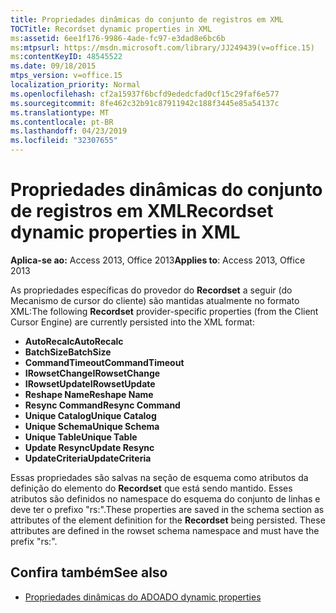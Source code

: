 ```yaml
---
title: Propriedades dinâmicas do conjunto de registros em XML
TOCTitle: Recordset dynamic properties in XML
ms:assetid: 6ee1f176-9986-4ade-fc97-e3dad8e6bc6b
ms:mtpsurl: https://msdn.microsoft.com/library/JJ249439(v=office.15)
ms:contentKeyID: 48545522
ms.date: 09/18/2015
mtps_version: v=office.15
localization_priority: Normal
ms.openlocfilehash: cf2a15937f6bcfd9ededcfad0cf15c29faf6e577
ms.sourcegitcommit: 8fe462c32b91c87911942c188f3445e85a54137c
ms.translationtype: MT
ms.contentlocale: pt-BR
ms.lasthandoff: 04/23/2019
ms.locfileid: "32307655"
---
```

# <a name="recordset-dynamic-properties-in-xml"></a><span data-ttu-id="c5d7e-102">Propriedades dinâmicas do conjunto de registros em XML</span><span class="sxs-lookup"><span data-stu-id="c5d7e-102">Recordset dynamic properties in XML</span></span>

<span data-ttu-id="c5d7e-103">**Aplica-se ao:** Access 2013, Office 2013</span><span class="sxs-lookup"><span data-stu-id="c5d7e-103">**Applies to**: Access 2013, Office 2013</span></span>

<span data-ttu-id="c5d7e-104">As propriedades específicas do provedor do **Recordset** a seguir (do Mecanismo de cursor do cliente) são mantidas atualmente no formato XML:</span><span class="sxs-lookup"><span data-stu-id="c5d7e-104">The following **Recordset** provider-specific properties (from the Client Cursor Engine) are currently persisted into the XML format:</span></span>

- <span data-ttu-id="c5d7e-105">**AutoRecalc**</span><span class="sxs-lookup"><span data-stu-id="c5d7e-105">**AutoRecalc**</span></span>
- <span data-ttu-id="c5d7e-106">**BatchSize**</span><span class="sxs-lookup"><span data-stu-id="c5d7e-106">**BatchSize**</span></span>
- <span data-ttu-id="c5d7e-107">**CommandTimeout**</span><span class="sxs-lookup"><span data-stu-id="c5d7e-107">**CommandTimeout**</span></span>
- <span data-ttu-id="c5d7e-108">**IRowsetChange**</span><span class="sxs-lookup"><span data-stu-id="c5d7e-108">**IRowsetChange**</span></span>
- <span data-ttu-id="c5d7e-109">**IRowsetUpdate**</span><span class="sxs-lookup"><span data-stu-id="c5d7e-109">**IRowsetUpdate**</span></span>
- <span data-ttu-id="c5d7e-110">**Reshape Name**</span><span class="sxs-lookup"><span data-stu-id="c5d7e-110">**Reshape Name**</span></span>
- <span data-ttu-id="c5d7e-111">**Resync Command**</span><span class="sxs-lookup"><span data-stu-id="c5d7e-111">**Resync Command**</span></span>
- <span data-ttu-id="c5d7e-112">**Unique Catalog**</span><span class="sxs-lookup"><span data-stu-id="c5d7e-112">**Unique Catalog**</span></span>
- <span data-ttu-id="c5d7e-113">**Unique Schema**</span><span class="sxs-lookup"><span data-stu-id="c5d7e-113">**Unique Schema**</span></span>
- <span data-ttu-id="c5d7e-114">**Unique Table**</span><span class="sxs-lookup"><span data-stu-id="c5d7e-114">**Unique Table**</span></span>
- <span data-ttu-id="c5d7e-115">**Update Resync**</span><span class="sxs-lookup"><span data-stu-id="c5d7e-115">**Update Resync**</span></span>
- <span data-ttu-id="c5d7e-116">**UpdateCriteria**</span><span class="sxs-lookup"><span data-stu-id="c5d7e-116">**UpdateCriteria**</span></span>


<span data-ttu-id="c5d7e-p101">Essas propriedades são salvas na seção de esquema como atributos da definição do elemento do **Recordset** que está sendo mantido. Esses atributos são definidos no namespace do esquema do conjunto de linhas e deve ter o prefixo "rs:".</span><span class="sxs-lookup"><span data-stu-id="c5d7e-p101">These properties are saved in the schema section as attributes of the element definition for the **Recordset** being persisted. These attributes are defined in the rowset schema namespace and must have the prefix "rs:".</span></span>

## <a name="see-also"></a><span data-ttu-id="c5d7e-119">Confira também</span><span class="sxs-lookup"><span data-stu-id="c5d7e-119">See also</span></span>

- [<span data-ttu-id="c5d7e-120">Propriedades dinâmicas do ADO</span><span class="sxs-lookup"><span data-stu-id="c5d7e-120">ADO dynamic properties</span></span>](ado-dynamic-properties.md)
